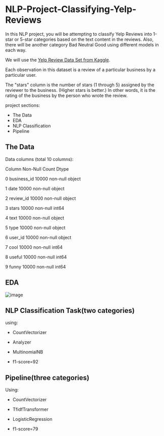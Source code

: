 # NLP-Project-Classifying-Yelp-Reviews

In this NLP project, you will be attempting to classify Yelp Reviews into 1-star or 5-star categories based on the text content in the reviews. Also, there will be another category Bad Neutral Good using different models in each way.

We will use the [Yelp Review Data Set from Kaggle](https://www.kaggle.com/c/yelp-recsys-2013).

Each observation in this dataset is a review of a particular business by a particular user.

The "stars" column is the number of stars (1 through 5) assigned by the reviewer to the business. (Higher stars is better.) In other words, it is the rating of the business by the person who wrote the review.

project sections:

* The Data
* EDA
* NLP Classification
* Pipeline

## The Data

Data columns (total 10 columns):

 Column  Non-Null Count  Dtype 
     
 0   business_id  10000 non-null  object
 
 1   date         10000 non-null  object
 
 2   review_id    10000 non-null  object
 
 3   stars        10000 non-null  int64
 
 4   text         10000 non-null  object
 
 5   type         10000 non-null  object
 
 6   user_id      10000 non-null  object
 
 7   cool         10000 non-null  int64
 
 8   useful       10000 non-null  int64
 
 9   funny        10000 non-null  int64 
 
## EDA
 
 ![image](https://user-images.githubusercontent.com/121250443/222241494-69c07f13-22e1-4cee-934f-87333147324e.png)
 
## NLP Classification Task(two categories)

using:
* CountVectorizer
* Analyzer
* MultinomialNB

* f1-score=92

## Pipeline(three categories)

Using:
* CountVectorizer
* TfidfTransformer
* LogisticRegression

* f1-score=79
